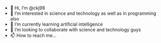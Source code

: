- 👋 Hi, I’m @ckj98
- 👀 I’m interested in science and technology as well as in programming also
- 🌱 I’m currently learning artificial intelligence 
- 💞️ I’m looking to collaborate with science and technology guys
- 📫 How to reach me...

<!---
ckj98/ckj98 is a ✨ special ✨ repository because its `README.md` (this file) appears on your GitHub profile.
You can click the Preview link to take a look at your changes.
--->
